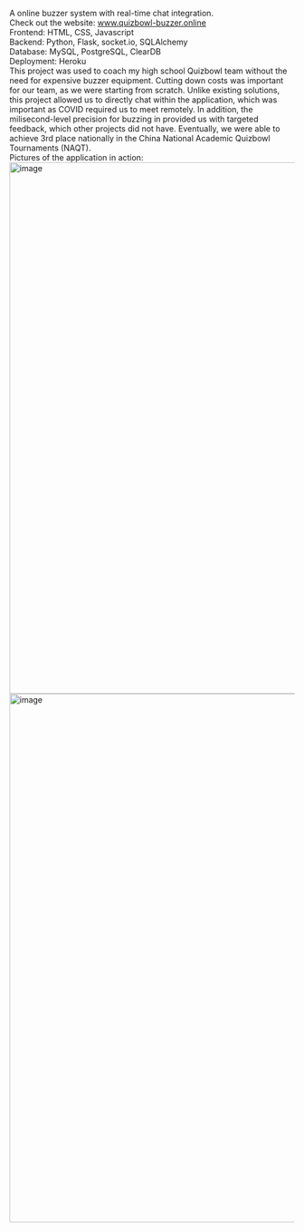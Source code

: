 A online buzzer system with real-time chat integration.    
Check out the website: www.quizbowl-buzzer.online     
Frontend: HTML, CSS, Javascript  
Backend: Python, Flask, socket.io, SQLAlchemy  
Database: MySQL, PostgreSQL, ClearDB   
Deployment: Heroku  
This project was used to coach my high school Quizbowl team without the need for expensive buzzer equipment. Cutting down costs was important for our team, as we were starting from scratch. Unlike existing solutions, this project allowed us to directly chat within the application, which was important as COVID required us to meet remotely. In addition, the milisecond-level precision for buzzing in provided us with targeted feedback, which other projects did not have. Eventually, we were able to achieve 3rd place nationally in the China National Academic Quizbowl Tournaments (NAQT).  
Pictures of the application in action:    
<img width="938" alt="image" src="https://github.com/Zanzao-Chen/Quizbowl/assets/131998534/1f6f2320-b4b7-4802-ae45-d12e4d4a17e2">
<img width="933" alt="image" src="https://github.com/Zanzao-Chen/Quizbowl/assets/131998534/32cdb2c6-6c61-431d-bf17-d158713aa8d2">

